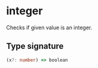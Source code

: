 # integer

Checks if given value is an integer.

## Type signature

<!-- prettier-ignore-start -->
```typescript
(x?: number) => boolean
```
<!-- prettier-ignore-end -->
